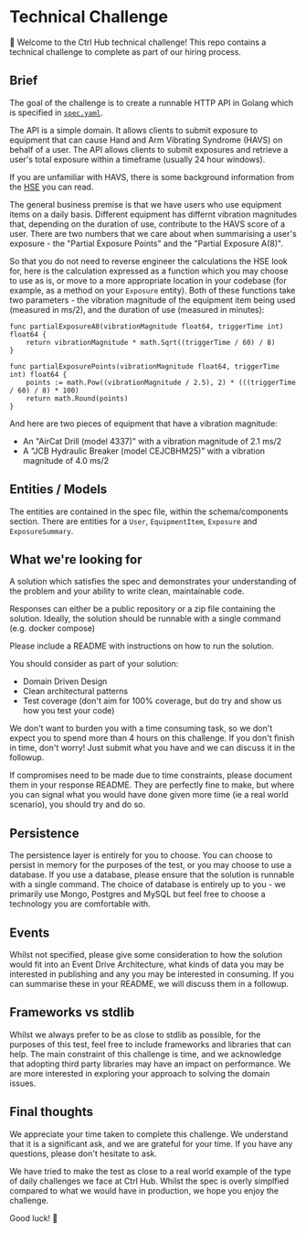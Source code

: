 # Technical Challenge

:wave: Welcome to the Ctrl Hub technical challenge! This repo contains a technical challenge to complete as part of our hiring process.

## Brief

The goal of the challenge is to create a runnable HTTP API in Golang which is specified in [`spec.yaml`](./spec.yaml).

The API is a simple domain. It allows clients to submit exposure to equipment that can cause Hand and Arm Vibrating Syndrome (HAVS) on behalf of a user. The API allows clients to submit exposures and retrieve a user's total exposure within a timeframe (usually 24 hour windows).

If you are unfamiliar with HAVS, there is some background information from the [HSE](https://www.hse.gov.uk/vibration/hav/index.htm) you can read.

The general business premise is that we have users who use equipment items on a daily basis. Different equipment has differnt  vibration magnitudes that, depending on the duration of use, contribute to the HAVS score of a user. There are two numbers that we care about when summarising a user's exposure - the "Partial Exposure Points" and the "Partial Exposure A(8)".

So that you do not need to reverse engineer the calculations the HSE look for, here is the calculation expressed as a function which you may choose to use as is, or move to a more appropriate location in your codebase (for example, as a method on your `Exposure` entity). Both of these functions take two parameters - the vibration magnitude of the equipment item being used (measured in ms/2), and the duration of use (measured in minutes):

```golang
func partialExposureA8(vibrationMagnitude float64, triggerTime int) float64 {
	return vibrationMagnitude * math.Sqrt((triggerTime / 60) / 8)
}

func partialExposurePoints(vibrationMagnitude float64, triggerTime int) float64 {
	points := math.Pow((vibrationMagnitude / 2.5), 2) * (((triggerTime / 60) / 8) * 100)
	return math.Round(points)
}
```

And here are two pieces of equipment that have a vibration magnitude:

- An "AirCat Drill (model 4337)" with a vibration magnitude of 2.1 ms/2
- A "JCB Hydraulic Breaker (model CEJCBHM25)" with a vibration magnitude of 4.0 ms/2

## Entities / Models

The entities are contained in the spec file, within the schema/components section. There are entities for a `User`, `EquipmentItem`, `Exposure` and `ExposureSummary`.

## What we're looking for

A solution which satisfies the spec and demonstrates your understanding of the problem and your ability to write clean, maintainable code.

Responses can either be a public repository or a zip file containing the solution. Ideally, the solution should be runnable with a single command (e.g. docker compose)

Please include a README with instructions on how to run the solution.

You should consider as part of your solution:

 - Domain Driven Design
 - Clean architectural patterns
 - Test coverage (don't aim for 100% coverage, but do try and show us how you test your code)

We don't want to burden you with a time consuming task, so we don't expect you to spend more than 4 hours on this challenge. If you don't finish in time, don't worry! Just submit what you have and we can discuss it in the followup.

If compromises need to be made due to time constraints, please document them in your response README. They are perfectly fine to make, but where you can signal what you would have done given more time (ie a real world scenario), you should try and do so.

## Persistence

The persistence layer is entirely for you to choose. You can choose to persist in memory for the purposes of the test, or you may choose to use a database. If you use a database, please ensure that the solution is runnable with a single command. The choice of database is entirely up to you - we primarily use Mongo, Postgres and MySQL but feel free to choose a technology you are comfortable with.

## Events

Whilst not specified, please give some consideration to how the solution would fit into an Event Drive Architecture, what kinds of data you may be interested in publishing and any you may be interested in consuming. If you can summarise these in your README, we will discuss them in a followup.

## Frameworks vs stdlib

Whilst we always prefer to be as close to stdlib as possible, for the purposes of this test, feel free to include frameworks and libraries that can help. The main constraint of this challenge is time, and we acknowledge that adopting third party libraries may have an impact on performance. We are more interested in exploring your approach to solving the domain issues.

## Final thoughts

We appreciate your time taken to complete this challenge. We understand that it is a significant ask, and we are grateful for your time. If you have any questions, please don't hesitate to ask.

We have tried to make the test as close to a real world example of the type of daily challenges we face at Ctrl Hub. Whilst the spec is overly simplfied compared to what we would have in production, we hope you enjoy the challenge.

Good luck! :rocket:
